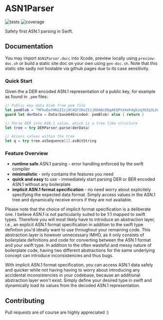 # ASN1Parser
![tests](https://github.com/DominikHorn/ASN1Parser/actions/workflows/test.yml/badge.svg)
![coverage](https://img.shields.io/endpoint?url=https://gist.githubusercontent.com/DominikHorn/abb8b96dc5a9b8354fb3d70216aedc7d/raw/coverage-badge.json)

Safety first ASN.1 parsing in Swift.

## Documentation
You may import `ASN1Parser.docc` into Xcode, preview locally using `preview-doc.sh` or build a static
site doc on your own using `gen-doc.sh`. Note that this static site sadly not hostable via
github pages due to its case sensitivity.

### Quick Start
Given the a DER encoded ASN.1 representation of a public key, for example as found in `.pem` files:

```swift
// Public key data blob from pem file
let pemBlob = "MFkwEwYHKoZIzj0CAQYIKoZIzj0DAQcDQgAEQPtmXeh4gkzq30Zq3LXdgcl39fgCOBRZExhNWgZTSv5NTvbRoZNx28Ln/+Wtkfc42nWdunurluAeMPr0BrnLtA=="
guard let derData = Data(base64Encoded: pemBlob) else { return }

// Parse DER into ASN.1 value, which is a tree like structure
let tree = try DERParser.parse(derData)

// Access values within the tree
let q = try tree.asSequence[1].asBitString
```

### Feature Overview
- **runtime safe** ASN.1 parsing - error handling enforced by the swift compiler
- **minimalistic** - only contains the features you need
- **quick and easy** to use - immediately start parsing DER or BER encoded ASN.1 without any boilerplate
- **implicit ASN.1 format specification** - no need worry about explicitely specifying the expected data format.
  Simply access values in the ASN.1 tree and dynamically receive errors if they are not available.

Please note that the choice of implicit format specification is a deliberate
one. I believe ASN.1 is not particularily suited to be 1:1 mapped to swift
types. Therefore you will most likely have to introduce an abstraction layer,
i.e., an explicit ASN.1 format specification in addition to the swift type
defintion you'd ideally want to use throughout your remaining code. This
abstraction layer is however unnecessary IMHO, as it only consists of
boilerplate definitions and code for converting between the ASN.1 format and
your swift type. In addition to the often wasteful and messy nature of
boilerplate code, having two different abstractions for the same underlying
concept can introduce inconsistencies and thus bugs.

With implicit ASN.1 format specification, you can access ASN.1 data safely and
quicker while not having having to worry about introducing any accidental
inconsistencies in your codebase, because an additional abstraction layer won't
exist. Simply define your desired type in swift and dynamically load its
values from the decoded ASN.1 representation.

## Contributing
Pull requests are of course are highly appreciated :)
